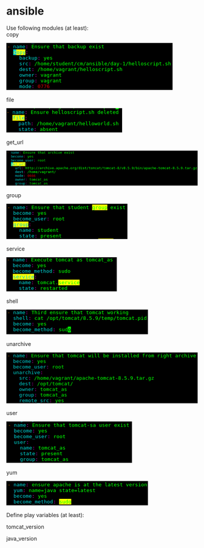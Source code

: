 # ansible
Use following modules (at least):  
copy  

<img src="pictures/ansible_copy.png">

file

<img src="pictures/ansible_file.png">

get_url  

<img src="pictures/ansible_get_url.png">

group  

<img src="pictures/ansible_group.png">

service  

<img src="pictures/ansible_service.png">

shell  

<img src="pictures/ansible_shell.png">

unarchive  

<img src="pictures/ansible_unarchive.png">

user  

<img src="pictures/ansible_user.png">

yum  

<img src="pictures/ansible_yum.png">

Define play variables (at least):  

tomcat_version  

java_version  
